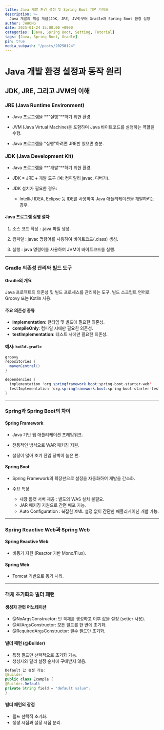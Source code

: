 ```yaml
---
title: Java 개발 환경 설정 및 Spring Boot 기본 가이드
description: >-
  Java 개발의 핵심 개념(JDK, JRE, JVM)부터 Gradle과 Spring Boot 환경 설정
author: JWHONG
date: 2025-01-24 15:00:00 +0900
categories: [Java, Spring Boot, Setting, Tutorial]
tags: [Java, Spring Boot, Gradle]
pin: true
media_subpath: "/posts/20250124"
---
```


# Java 개발 환경 설정과 동작 원리

## JDK, JRE, 그리고 JVM의 이해

### JRE (Java Runtime Environment)

- Java 프로그램을 **"실행"**하기 위한 환경.

- JVM (Java Virtual Machine)을 포함하며 Java 바이트코드를 실행하는 역할을 수행.

- Java 프로그램을 "실행"하려면 JRE만 있으면 충분.

### JDK (Java Development Kit)

- Java 프로그램을 **"개발"**하기 위한 환경.

- JDK = JRE + 개발 도구 (예: 컴파일러 javac, 디버거).

- JDK 설치가 필요한 경우:
  - IntelliJ IDEA, Eclipse 등 IDE를 사용하여 Java 애플리케이션을 개발하려는 경우.

#### Java 프로그램 실행 절차

1. 소스 코드 작성 : .java 파일 생성.

2. 컴파일 : javac 명령어를 사용하여 바이트코드(.class) 생성.

3. 실행 : java 명령어를 사용하여 JVM이 바이트코드를 실행.

---

### Gradle 의존성 관리와 빌드 도구

#### Gradle의 개요

Java 프로젝트의 의존성 및 빌드 프로세스를 관리하는 도구.
빌드 스크립트 언어로 Groovy 또는 Kotlin 사용.

#### 주요 의존성 종류

- **implementation**: 런타임 및 빌드에 필요한 의존성.
- **compileOnly**: 컴파일 시에만 필요한 의존성.
- **testImplementation**: 테스트 시에만 필요한 의존성.

#### 예시: `build.gradle`

```java
groovy
repositories {
  mavenCentral()
}
```

```java
dependencies {
  implementation 'org.springframework.boot:spring-boot-starter-web'
  testImplementation 'org.springframework.boot:spring-boot-starter-test'
}
```

---

### Spring과 Spring Boot의 차이

#### Spring Framework

- Java 기반 웹 애플리케이션 프레임워크.

- 전통적인 방식으로 WAR 패키징 지원.

- 설정이 많아 초기 진입 장벽이 높은 편.

#### Spring Boot

- Spring Framework의 확장판으로 설정을 자동화하여 개발을 간소화.

- 주요 특징
  - 내장 톰캣 서버 제공 : 별도의 WAS 설치 불필요.
  - JAR 패키징 지원으로 간편 배포 가능.
  - Auto Configuration : 복잡한 XML 설정 없이 간단한 애플리케이션 개발 가능.

---

### Spring Reactive Web과 Spring Web

#### Spring Reactive Web

- 비동기 지원 (Reactor 기반 Mono/Flux).

#### Spring Web

- Tomcat 기반으로 동기 처리.

---

### 객체 초기화와 빌더 패턴

#### 생성자 관련 어노테이션

- @NoArgsConstructor: 빈 객체를 생성하고 이후 값을 설정 (setter 사용).
- @AllArgsConstructor: 모든 필드를 한 번에 초기화.
- @RequiredArgsConstructor: 필수 필드만 초기화.

#### 빌더 패턴 (@Builder)

- 특정 필드만 선택적으로 초기화 가능.
- 생성자와 달리 설정 순서에 구애받지 않음.

```java
Default 값 설정 가능:
@Builder
public class Example {
@Builder.Default
private String field = "default value";
}
```

#### 빌더 패턴의 장점

- 필드 선택적 초기화.
- 생성 시점과 설정 시점 분리.
